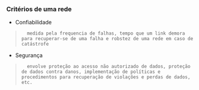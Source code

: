 ### Critérios de uma rede
- Confiabilidade
>		medida pela frequencia de falhas, tempo que um link demora para recuperar-se de uma falha e robstez de uma rede em caso de catástrofe
- Segurança
>		envolve proteção ao acesso não autorizado de dados, proteção de dados contra danos, implementação de políticas e procedimentos para recuperação de violações e perdas de dados, etc.

